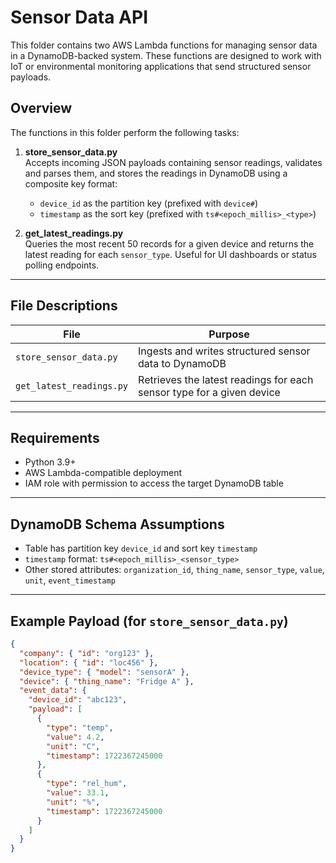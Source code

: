 # Sensor Data API

This folder contains two AWS Lambda functions for managing sensor data in a DynamoDB-backed system. These functions are designed to work with IoT or environmental monitoring applications that send structured sensor payloads.

## Overview

The functions in this folder perform the following tasks:

1. **store_sensor_data.py**  
   Accepts incoming JSON payloads containing sensor readings, validates and parses them, and stores the readings in DynamoDB using a composite key format:
   - `device_id` as the partition key (prefixed with `device#`)
   - `timestamp` as the sort key (prefixed with `ts#<epoch_millis>_<type>`)

2. **get_latest_readings.py**  
   Queries the most recent 50 records for a given device and returns the latest reading for each `sensor_type`. Useful for UI dashboards or status polling endpoints.

---

## File Descriptions

| File                   | Purpose                                            |
|------------------------|----------------------------------------------------|
| `store_sensor_data.py` | Ingests and writes structured sensor data to DynamoDB |
| `get_latest_readings.py` | Retrieves the latest readings for each sensor type for a given device |

---

## Requirements

- Python 3.9+
- AWS Lambda-compatible deployment
- IAM role with permission to access the target DynamoDB table

---

## DynamoDB Schema Assumptions

- Table has partition key `device_id` and sort key `timestamp`
- `timestamp` format: `ts#<epoch_millis>_<sensor_type>`
- Other stored attributes: `organization_id`, `thing_name`, `sensor_type`, `value`, `unit`, `event_timestamp`

---

## Example Payload (for `store_sensor_data.py`)

```json
{
  "company": { "id": "org123" },
  "location": { "id": "loc456" },
  "device_type": { "model": "sensorA" },
  "device": { "thing_name": "Fridge A" },
  "event_data": {
    "device_id": "abc123",
    "payload": [
      {
        "type": "temp",
        "value": 4.2,
        "unit": "C",
        "timestamp": 1722367245000
      },
      {
        "type": "rel_hum",
        "value": 33.1,
        "unit": "%",
        "timestamp": 1722367245000
      }
    ]
  }
}
